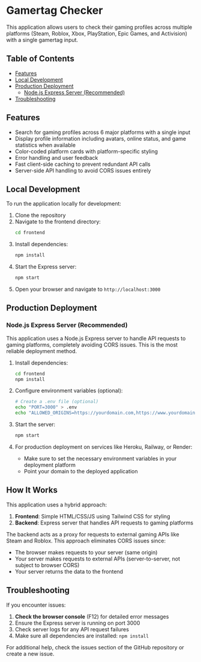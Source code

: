 # Gamertag Checker

This application allows users to check their gaming profiles across multiple platforms (Steam, Roblox, Xbox, PlayStation, Epic Games, and Activision) with a single gamertag input.

## Table of Contents
- [Features](#features)
- [Local Development](#local-development)
- [Production Deployment](#production-deployment)
  - [Node.js Express Server (Recommended)](#nodejs-express-server-recommended)
- [Troubleshooting](#troubleshooting)

## Features

- Search for gaming profiles across 6 major platforms with a single input
- Display profile information including avatars, online status, and game statistics when available
- Color-coded platform cards with platform-specific styling
- Error handling and user feedback
- Fast client-side caching to prevent redundant API calls
- Server-side API handling to avoid CORS issues entirely

## Local Development

To run the application locally for development:

1. Clone the repository
2. Navigate to the frontend directory:
   ```bash
   cd frontend
   ```
3. Install dependencies:
   ```bash
   npm install
   ```
4. Start the Express server:
   ```bash
   npm start
   ```
5. Open your browser and navigate to `http://localhost:3000`

## Production Deployment

### Node.js Express Server (Recommended)

This application uses a Node.js Express server to handle API requests to gaming platforms, completely avoiding CORS issues. This is the most reliable deployment method.

1. Install dependencies:
   ```bash
   cd frontend
   npm install
   ```

2. Configure environment variables (optional):
   ```bash
   # Create a .env file (optional)
   echo "PORT=3000" > .env
   echo "ALLOWED_ORIGINS=https://yourdomain.com,https://www.yourdomain.com" >> .env
   ```

3. Start the server:
   ```bash
   npm start
   ```

4. For production deployment on services like Heroku, Railway, or Render:
   - Make sure to set the necessary environment variables in your deployment platform
   - Point your domain to the deployed application

## How It Works

This application uses a hybrid approach:

1. **Frontend**: Simple HTML/CSS/JS using Tailwind CSS for styling
2. **Backend**: Express server that handles API requests to gaming platforms
   
The backend acts as a proxy for requests to external gaming APIs like Steam and Roblox. This approach eliminates CORS issues since:

- The browser makes requests to your server (same origin)
- Your server makes requests to external APIs (server-to-server, not subject to browser CORS)
- Your server returns the data to the frontend

## Troubleshooting

If you encounter issues:

1. **Check the browser console** (F12) for detailed error messages
2. Ensure the Express server is running on port 3000
3. Check server logs for any API request failures
4. Make sure all dependencies are installed: `npm install`

For additional help, check the issues section of the GitHub repository or create a new issue. 